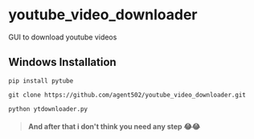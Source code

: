 # youtube_video_downloader
GUI to download youtube videos

## Windows Installation
```shell script
pip install pytube 
```
```
git clone https://github.com/agent502/youtube_video_downloader.git  
```
```
python ytdownloader.py 
```
> #### And after that i don't think you need any step 😂😂 

